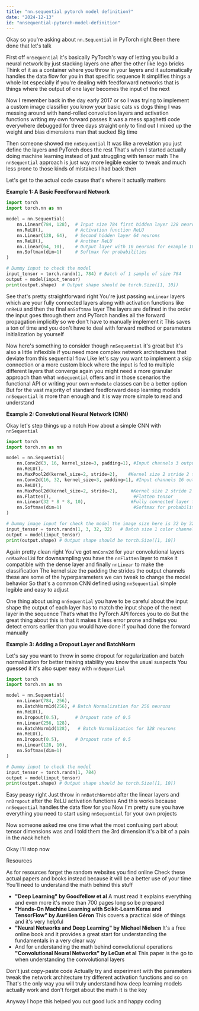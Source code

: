 ```yaml
---
title: "nn.sequential pytorch model definition?"
date: "2024-12-13"
id: "nnsequential-pytorch-model-definition"
---
```


Okay so you're asking about `nn.Sequential` in PyTorch right Been there done that let's talk

First off `nnSequential` it's basically PyTorch's way of letting you build a neural network by just stacking layers one after the other like lego bricks Think of it as a container where you throw in your layers and it automatically handles the data flow for you in that specific sequence It simplifies things a whole lot especially if you're dealing with feedforward networks that is things where the output of one layer becomes the input of the next

Now I remember back in the day early 2017 or so I was trying to implement a custom image classifier you know your basic cats vs dogs thing I was messing around with hand-rolled convolution layers and activation functions writing my own forward passes It was a mess spaghetti code everywhere debugged for three days straight only to find out I mixed up the weight and bias dimensions man that sucked Big time

Then someone showed me `nnSequential` It was like a revelation you just define the layers and PyTorch does the rest That's when I started actually doing machine learning instead of just struggling with tensor math The `nnSequential` approach is just way more legible easier to tweak and much less prone to those kinds of mistakes I had back then

Let's get to the actual code cause that's where it actually matters

**Example 1: A Basic Feedforward Network**

```python
import torch
import torch.nn as nn

model = nn.Sequential(
    nn.Linear(784, 128),  # Input size 784 first hidden layer 128 neurons
    nn.ReLU(),            # Activation function ReLU
    nn.Linear(128, 64),   # Second hidden layer 64 neurons
    nn.ReLU(),            # Another ReLU
    nn.Linear(64, 10),    # Output layer with 10 neurons for example 10 classes
    nn.Softmax(dim=1)     # Softmax for probabilities
)

# Dummy input to check the model
input_tensor = torch.randn(1, 784) # Batch of 1 sample of size 784
output = model(input_tensor)
print(output.shape)  # Output shape should be torch.Size([1, 10])
```

See that's pretty straightforward right You're just passing `nnLinear` layers which are your fully connected layers along with activation functions like `nnReLU` and then the final `nnSoftmax` layer The layers are defined in the order the input goes through them and PyTorch handles all the forward propagation implicitly so we don't have to manually implement it This saves a ton of time and you don't have to deal with forward method or parameters initialization by yourself

Now here's something to consider though `nnSequential` it's great but it's also a little inflexible if you need more complex network architectures that deviate from this sequential flow Like let's say you want to implement a skip connection or a more custom block where the input is fed to multiple different layers that converge again you might need a more granular approach than what `nnSequential` offers and in those scenarios the functional API or writing your own `nnModule` classes can be a better option But for the vast majority of standard feedforward deep learning models `nnSequential` is more than enough and it is way more simple to read and understand

**Example 2: Convolutional Neural Network (CNN)**

Okay let's step things up a notch How about a simple CNN with `nnSequential`

```python
import torch
import torch.nn as nn

model = nn.Sequential(
    nn.Conv2d(3, 16, kernel_size=3, padding=1), #Input channels 3 output channels 16 kernel size 3 and padding 1
    nn.ReLU(),
    nn.MaxPool2d(kernel_size=2, stride=2),    #Kernel size 2 stride 2 this divides the spatial dimensions by 2
    nn.Conv2d(16, 32, kernel_size=3, padding=1), #Input channels 16 output channels 32 kernel size 3 and padding 1
    nn.ReLU(),
    nn.MaxPool2d(kernel_size=2, stride=2),     #Kernel size 2 stride 2 this divides the spatial dimensions by 2
    nn.Flatten(),                               #Flatten tensor
    nn.Linear(32 * 8 * 8, 10),                 #Fully connected layer final layer for prediction
    nn.Softmax(dim=1)                           #Softmax for probabilities
)

# Dummy image input for check the model the image size here is 32 by 32
input_tensor = torch.randn(1, 3, 32, 32)   # Batch size 1 color channel 3 height 32 width 32
output = model(input_tensor)
print(output.shape) # Output shape should be torch.Size([1, 10])

```

Again pretty clean right You've got `nnConv2d` for your convolutional layers `nnMaxPool2d` for downsampling you have the `nnFlatten` layer to make it compatible with the dense layer and finally `nnLinear` to make the classification The kernel size the padding the strides the output channels these are some of the hyperparameters we can tweak to change the model behavior So that's a common CNN defined using `nnSequential` simple legible and easy to adjust

One thing about using `nnSequential` you have to be careful about the input shape the output of each layer has to match the input shape of the next layer in the sequence That’s what the PyTorch API forces you to do But the great thing about this is that it makes it less error prone and helps you detect errors earlier than you would have done if you had done the forward manually

**Example 3: Adding a Dropout Layer and BatchNorm**

Let's say you want to throw in some dropout for regularization and batch normalization for better training stability you know the usual suspects You guessed it it's also super easy with `nnSequential`

```python
import torch
import torch.nn as nn

model = nn.Sequential(
    nn.Linear(784, 256),
    nn.BatchNorm1d(256), # Batch Normalization for 256 neurons
    nn.ReLU(),
    nn.Dropout(0.5),      # Dropout rate of 0.5
    nn.Linear(256, 128),
    nn.BatchNorm1d(128),   # Batch Normalization for 128 neurons
    nn.ReLU(),
    nn.Dropout(0.5),      # Dropout rate of 0.5
    nn.Linear(128, 10),
    nn.Softmax(dim=1)
)

# Dummy input to check the model
input_tensor = torch.randn(1, 784)
output = model(input_tensor)
print(output.shape) # Output shape should be torch.Size([1, 10])
```
Easy peasy right Just throw in `nnBatchNorm1d` after the linear layers and `nnDropout` after the ReLU activation functions And this works because `nnSequential` handles the data flow for you Now I'm pretty sure you have everything you need to start using `nnSequential` for your own projects

Now someone asked me one time what the most confusing part about tensor dimensions was and I told them the 3rd dimension it's a bit of a pain in the *neck* heheh

Okay I'll stop now

Resources

As for resources forget the random websites you find online Check these actual papers and books instead because it will be a better use of your time You'll need to understand the math behind this stuff

*   **"Deep Learning" by Goodfellow et al** A must read it explains everything and even more it's more than 700 pages long so be prepared
*   **"Hands-On Machine Learning with Scikit-Learn Keras and TensorFlow" by Aurélien Géron** This covers a practical side of things and it's very helpful
*   **"Neural Networks and Deep Learning" by Michael Nielsen** It's a free online book and it provides a great start for understanding the fundamentals in a very clear way
*   And for understanding the math behind convolutional operations **"Convolutional Neural Networks" by LeCun et al** This paper is the go to when understanding the convolutional layers

Don't just copy-paste code Actually try and experiment with the parameters tweak the network architecture try different activation functions and so on That's the only way you will truly understand how deep learning models actually work and don't forget about the math it is the key

Anyway I hope this helped you out good luck and happy coding
